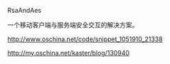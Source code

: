 
RsaAndAes

一个移动客户端与服务端安全交互的解决方案。

http://www.oschina.net/code/snippet_1051910_21338

http://my.oschina.net/kaster/blog/130940
